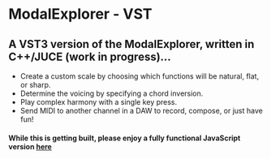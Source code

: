 # ModalExplorer - VST

## A VST3 version of the ModalExplorer, written in C++/JUCE (work in progress)...
- Create a custom scale by choosing which functions will be natural, flat, or sharp.
- Determine the voicing by specifying a chord inversion.
- Play complex harmony with a single key press.
- Send MIDI to another channel in a DAW to record, compose, or just have fun!

#### While this is getting built, please enjoy a fully functional JavaScript version [here](https://sethgory.com/modalexplorer.html)
